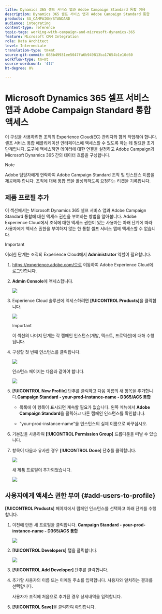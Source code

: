 ```yaml
---
title: Dynamics 365 셀프 서비스 앱과 Adobe Campaign Standard 통합 이용
description: Dynamics 365 셀프 서비스 앱과 Adobe Campaign Standard 통합
products: SG_CAMPAIGN/STANDARD
audience: integrating
content-type: reference
topic-tags: working-with-campaign-and-microsoft-dynamics-365
feature: Microsoft CRM Integration
role: Data Architect
level: Intermediate
translation-type: tm+mt
source-git-commit: 088b49931ee5047fa6b949813ba17654b1e10d60
workflow-type: tm+mt
source-wordcount: '417'
ht-degree: 0%

---
```



# Microsoft Dynamics 365 셀프 서비스 앱과 Adobe Campaign Standard 통합 액세스

이 구성을 사용하려면 조직의 Experience Cloud(EC) 관리자와 함께 작업해야 합니다. 셀프 서비스 통합 애플리케이션 인터페이스에 액세스할 수 있도록 하는 데 필요한 초기 단계입니다. 도구에 액세스하면 데이터에 대한 연결을 설정하고 Adobe Campaign과 Microsoft Dynamics 365 간의 데이터 흐름을 구성합니다.

>[!NOTE]
>
>Adobe 담당자에게 연락하여 Adobe Campaign Standard 조직 및 인스턴스 이름을 제공해야 합니다. 조직에 대해 통합 앱을 활성화하도록 요청하는 티켓을 기록합니다.

## 제품 프로필 추가

이 섹션에서는 Microsoft Dynamics 365 셀프 서비스 앱과 Adobe Campaign Standard 통합에 대한 액세스 권한을 부여하는 방법을 알아봅니다. Adobe Experience Cloud에서 조직에 대한 액세스 권한이 있는 사용자는 아래 단계에 따라 사용자에게 액세스 권한을 부여하지 않는 한 통합 셀프 서비스 앱에 액세스할 수 없습니다.

>[!IMPORTANT]
>
> 이러한 단계는 조직의 Experience Cloud에서 **Administrator** 역할이 필요합니다.


1. https://experience.adobe.com/으로 이동하여 Adobe Experience Cloud에 로그인합니다.
1. **Admin Console**&#x200B;에 액세스합니다.

   ![](assets/do-not-localize/d365-to-acs-access-3.png)

1. Experience Cloud 솔루션에 액세스하려면 **[!UICONTROL Products]**&#x200B;을 클릭합니다.

   ![](assets/do-not-localize/d365-to-acs-access-6.png)


   >[!IMPORTANT]
   >
   >이 섹션의 나머지 단계는 각 캠페인 인스턴스(개발, 텍스트, 프로덕션)에 대해 수행됩니다.

1. 구성할 첫 번째 인스턴스를 클릭합니다.

   ![](assets/do-not-localize/d365-to-acs-access-6.png)

   인스턴스 페이지는 다음과 같아야 합니다.

   ![](assets/do-not-localize/d365-to-acs-access-8.png)

1. **[!UICONTROL New Profile]** 단추를 클릭하고 다음 이름의 새 항목을 추가합니다.**Campaign Standard - your-prod-instance-name - D365/ACS 통합**

   * 목록에 이 항목이 표시되면 계속할 필요가 없습니다. 왼쪽 메뉴에서 **Adobe Campaign Standard**&#x200B;을 클릭하고 다른 캠페인 인스턴스를 확인합니다.

   * &quot;your-prod-instance-name&quot;을 인스턴스의 실제 이름으로 바꾸십시오.

1. 기본값을 사용하여 **[!UICONTROL Permission Group]** 드롭다운을 떠날 수 있습니다.

1. 항목이 다음과 유사한 경우 **[!UICONTROL Done]** 단추를 클릭합니다.

   ![](assets/do-not-localize/d365-to-acs-access-14.png)

   새 제품 프로필이 추가되었습니다.

   ![](assets/do-not-localize/d365-to-acs-access-15.png)

## 사용자에게 액세스 권한 부여 {#add-users-to-profile}

**[!UICONTROL Products]** 페이지에서 캠페인 인스턴스를 선택하고 아래 단계를 수행합니다.

1. 이전에 만든 새 프로필을 클릭합니다. **Campaign Standard - your-prod-instance-name - D365/ACS 통합**

   ![](assets/do-not-localize/d365-to-acs-access-15.png)

1. **[!UICONTROL Developers]** 탭을 클릭합니다.

   ![](assets/do-not-localize/d365-to-acs-access-18.png)

1. **[!UICONTROL Add Developer]** 단추를 클릭합니다.

1. 추가할 사용자의 이름 또는 이메일 주소를 입력합니다.  사용자와 일치하는 결과를 선택합니다.

   사용자가 조직에 처음으로 추가된 경우 상세내역을 입력합니다.

1. **[!UICONTROL Save]**&#x200B;을 클릭하여 확인합니다.
